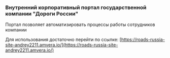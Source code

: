 ### Внутренний корпоративный портал государственной компании "Дороги России"
Портал позволяет автоматизировать процессы работы сотрудников компании

Для использования достаточно перейти по ссылке: [https://roads-russia-site-andrey2211.amvera.io/](https://roads-russia-site-andrey2211.amvera.io/)
